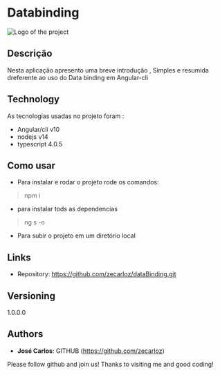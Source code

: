 
# Databinding

![Logo of the project](https://encrypted-tbn0.gstatic.com/images?q=tbn%3AANd9GcQaoquUqPG9kILqR19fpt4yvHkiZjR1EvXrPA&usqp=CAU)

## Descrição

Nesta aplicação apresento uma breve introdução ,
Simples e resumida dreferente ao uso do Data binding em Angular-cli


## Technology 

As tecnologias usadas no projeto foram : 
* Angular/cli v10
* nodejs v14
* typescript 4.0.5

## Como usar

* Para instalar e rodar o projeto rode os comandos: 
>    npm i
* para instalar tods as dependencias
>    ng s -o
* Para subir o projeto em um diretório local


## Links
  
  - Repository: https://github.com/zecarloz/dataBinding.git

## Versioning

1.0.0.0


## Authors

* **José Carlos**: GITHUB (https://github.com/zecarloz)


Please follow github and join us!
Thanks to visiting me and good coding!
